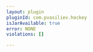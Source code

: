 ```yaml
---
layout: plugin
pluginId: com.pvasiliev.hockey
isJarAvailable: true
error: NONE
violations: []

---
```


